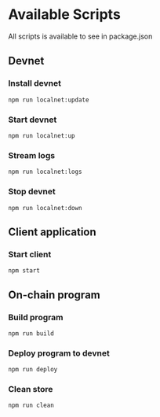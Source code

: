 # Available Scripts

All scripts is available to see in package.json

## Devnet

### Install devnet

```npm
npm run localnet:update
```

### Start devnet

```npm
npm run localnet:up
```

### Stream logs

```npm
npm run localnet:logs
```

### Stop devnet

```npm
npm run localnet:down
```

## Client application

### Start client

```npm
npm start
```

## On-chain program

### Build program

```npm
npm run build
```

### Deploy program to devnet

```npm
npm run deploy
```

### Clean store

```npm
npm run clean
```

